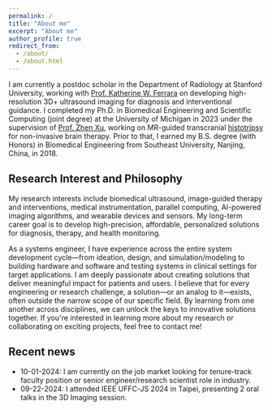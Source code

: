 ```yaml
---
permalink: /
title: "About me"
excerpt: "About me"
author_profile: true
redirect_from: 
  - /about/
  - /about.html
---
```


I am currently a postdoc scholar in the Department of Radiology at Stanford University, working with [Prof. Katherine W. Ferrara](https://med.stanford.edu/profiles/katherine-ferrara) on developing high-resolution 3D+ ultrasound imaging for diagnosis and interventional guidance. I completed my Ph.D. in Biomedical Engineering and Scientific Computing (joint degree) at the University of Michigan in 2023 under the supervision of [Prof. Zhen Xu](https://bme.umich.edu/people/xu-zhen/), working on MR-guided transcranial [histotripsy](https://histotripsy.umich.edu/) for non-invasive brain therapy. Prior to that, I earned my B.S. degree (with Honors) in Biomedical Engineering from Southeast University, Nanjing, China, in 2018. 


## Research Interest and Philosophy

My research interests include biomedical ultrasound, image-guided therapy and interventions, medical instrumentation, parallel computing, AI-powered imaging algorithms, and wearable devices and sensors. My long-term career goal is to develop high-precision, affordable, personalized solutions for diagnosis, therapy, and health monitoring. 


As a systems engineer, I have experience across the entire system development cycle—from ideation, design, and simulation/modeling to building hardware and software and testing systems in clinical settings for target applications. I am deeply passionate about creating solutions that deliver meaningful impact for patients and users. I believe that for every engineering or research challenge, a solution—or an analog to it—exists, often outside the narrow scope of our specific field. By learning from one another across disciplines, we can unlock the keys to innovative solutions together. If you're interested in learning more about my research or collaborating on exciting projects, feel free to contact me! 


## Recent news

* 10-01-2024: I am currently on the job market looking for tenure-track faculty position or senior engineer/research scientist role in industry.
* 09-22-2024: I attended IEEE UFFC-JS 2024 in Taipei, presenting 2 oral talks in the 3D Imaging session.

